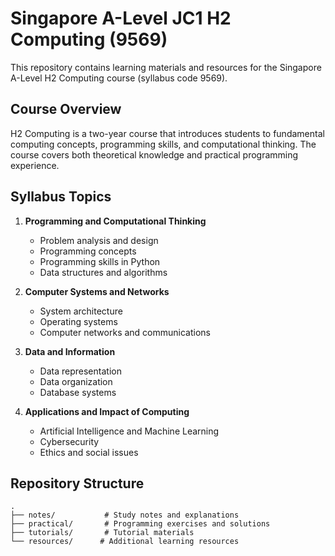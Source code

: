 # Singapore A-Level JC1 H2 Computing (9569)

This repository contains learning materials and resources for the Singapore A-Level H2 Computing course (syllabus code 9569).

## Course Overview

H2 Computing is a two-year course that introduces students to fundamental computing concepts, programming skills, and computational thinking. The course covers both theoretical knowledge and practical programming experience.

## Syllabus Topics

1. **Programming and Computational Thinking**
   - Problem analysis and design
   - Programming concepts
   - Programming skills in Python
   - Data structures and algorithms

2. **Computer Systems and Networks**
   - System architecture
   - Operating systems
   - Computer networks and communications

3. **Data and Information**
   - Data representation
   - Data organization
   - Database systems

4. **Applications and Impact of Computing**
   - Artificial Intelligence and Machine Learning
   - Cybersecurity
   - Ethics and social issues

## Repository Structure

```plaintext
.
├── notes/           # Study notes and explanations
├── practical/       # Programming exercises and solutions
├── tutorials/       # Tutorial materials
└── resources/      # Additional learning resources